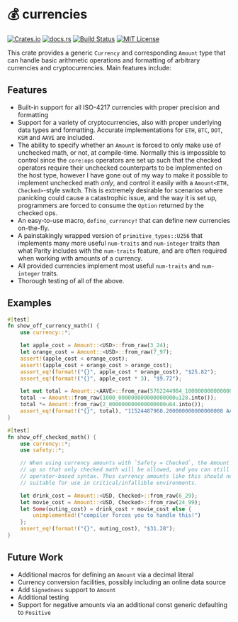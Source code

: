 # 💰 currencies

[![Crates.io](https://img.shields.io/crates/v/currencies)](https://crates.io/crates/currencies)
[![docs.rs](https://img.shields.io/docsrs/currencies?label=docs)](https://docs.rs/currencies/latest/currencies/)
[![Build Status](https://img.shields.io/github/actions/workflow/status/sam0x17/currencies/ci.yaml)](https://github.com/sam0x17/currencies/actions/workflows/ci.yaml?query=branch%3Amain)
[![MIT License](https://img.shields.io/github/license/sam0x17/currencies)](https://github.com/sam0x17/currencies/blob/main/LICENSE)

This crate provides a generic `Currency` and corresponding `Amount` type that can handle basic
arithmetic operations and formatting of arbitrary currencies and cryptocurrencies. Main
features include:

## Features

- Built-in support for all ISO-4217 currencies with proper precision and formatting
- Support for a variety of cryptocurrencies, also with proper underlying data types and
  formatting. Accurate implementations for `ETH`, `BTC`, `DOT`, `KSM` and `AAVE` are included.
- The ability to specify whether an `Amount` is forced to only make use of unchecked math, or
  not, at compile-time. Normally this is impossible to control since the `core:ops` operators
  are set up such that the checked operators require their unchecked counterparts to be
  implemented on the host type, however I have gone out of my way to make it possible to
  implement unchecked math _only_, and control it easily with a `Amount<ETH, Checked>`-style
  switch. This is extremely desirable for scenarios where panicking could cause a catastrophic
  issue, and the way it is set up, programmers are forced to consume the `Option` returned by
  the checked ops.
- An easy-to-use macro, `define_currency!` that can define new currencies on-the-fly.
- A painstakingly wrapped version of `primitive_types::U256` that implements many more useful
  `num-traits` and `num-integer` traits than what Parity includes with the `num-traits`
  feature, and are often required when working with amounts of a currency.
- All provided currencies implement most useful `num-traits` and `num-integer` traits.
- Thorough testing of all of the above.

## Examples

```rust
#[test]
fn show_off_currency_math() {
    use currency::*;

    let apple_cost = Amount::<USD>::from_raw(3_24);
    let orange_cost = Amount::<USD>::from_raw(7_97);
    assert!(apple_cost < orange_cost);
    assert!(apple_cost + orange_cost > orange_cost);
    assert_eq!(format!("{}", apple_cost * orange_cost), "$25.82");
    assert_eq!(format!("{}", apple_cost * 3), "$9.72");

    let mut total = Amount::<AAVE>::from_raw(5762244984_100000000000000004u128.into());
    total -= Amount::from_raw(1000_000000000000000000u128.into());
    total *= Amount::from_raw(2_000000000000000000u64.into());
    assert_eq!(format!("{}", total), "11524487968.200000000000000008 AAVE");
}

#[test]
fn show_off_checked_math() {
    use currency::*;
    use safety::*;

    // When using currency amounts with `Safety = Checked`, the Amount struct has been specially set
    // up so that only checked math will be allowed, and you can still use the normal
    // operator-based syntax. Thus currency amounts like this should never panic and are
    // suitable for use in critical/infallible environments.

    let drink_cost = Amount::<USD, Checked>::from_raw(6_29);
    let movie_cost = Amount::<USD, Checked>::from_raw(24_99);
    let Some(outing_cost) = drink_cost + movie_cost else {
        unimplemented!("compiler forces you to handle this!")
    };
    assert_eq!(format!("{}", outing_cost), "$31.28");
}
```

## Future Work
- Additional macros for defining an `Amount` via a decimal literal
- Currency conversion facilities, possibly including an online data source
- Add `Signedness` support to `Amount`
- Additional testing
- Support for negative amounts via an additional const generic defaulting to `Positive`
